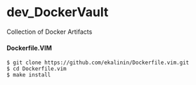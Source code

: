# dev_DockerVault
Collection of Docker Artifacts

#### Dockerfile.VIM
```
$ git clone https://github.com/ekalinin/Dockerfile.vim.git
$ cd Dockerfile.vim
$ make install
```
